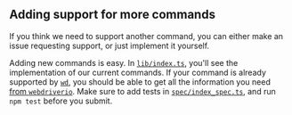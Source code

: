 Adding support for more commands
--------------------------------

If you think we need to support another command, you can either make an issue
requesting support, or just implement it yourself.

Adding new commands is easy.  In [`lib/index.ts`](lib/index.ts), you'll see the
implementation of our current commands.  If your command is already supported by
[`wd`](https://github.com/admc/wd), you should be able to get all the
information you need [from `webdriverio`](
https://github.com/webdriverio/webdriverio/tree/master/lib/protocol). Make sure to add tests
in [`spec/index_spec.ts`](spec/index_spec.ts), and run `npm test` before you
submit.
